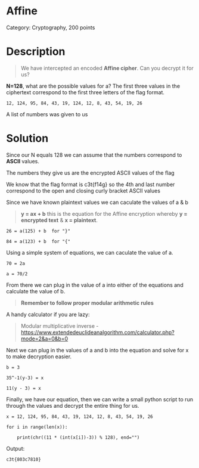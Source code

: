 # Affine

Category: Cryptography, 200 points

# Description

> We have intercepted an encoded **Affine cipher**. Can you decrypt it for us?

**N=128**, what are the possible values for a?
The first three values in the ciphertext correspond to the first three letters of the flag format.

`12, 124, 95, 84, 43, 19, 124, 12, 8, 43, 54, 19, 26`

A list of numbers was given to us

# Solution

Since our N equals 128 we can assume that the numbers correspond to **ASCII** values.

The numbers they give us are the encrypted ASCII values of the flag

We know that the flag format is c3t{f14g} so the 4th and last number correspond to the open and closing curly bracket ASCII values

Since we have known plaintext values we can caculate the values of a & b

> **y = ax + b** this is the equation for the Affine encryption whereby **y = encrypted text** & **x = plaintext**.

```
26 = a(125) + b  for "}"

84 = a(123) + b  for "{"
```

Using a simple system of equations, we can caculate the value of a.

```
70 = 2a

a = 70/2
```

From there we can plug in the value of a into either of the equations and calculate the value of b.

> **Remember to follow proper modular arithmetic rules**

A handy calculator if you are lazy:
> Modular multiplicative inverse - https://www.extendedeuclideanalgorithm.com/calculator.php?mode=2&a=0&b=0
 
Next we can plug in the values of a and b into the equation and solve for x to make decryption easier.

```
b = 3

35^-1(y-3) = x

11(y - 3) = x
```

Finally, we have our equation, then we can write a small python script to run through the values and decrypt the entire thing for us.

```
x = 12, 124, 95, 84, 43, 19, 124, 12, 8, 43, 54, 19, 26

for i in range(len(x)):

	print(chr((11 * (int(x[i])-3)) % 128), end="")
```

Output:

`c3t{803c7810}`






 

